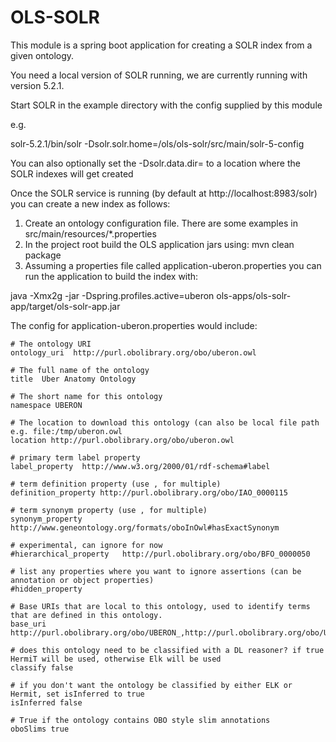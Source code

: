 # OLS-SOLR
This module is a spring boot application for creating a SOLR index from a given ontology. 

You need a local version of SOLR running, we are currently running with version 5.2.1. 

Start SOLR in the example directory with the config supplied by this module 

e.g. 

solr-5.2.1/bin/solr -Dsolr.solr.home=<OLS INSTALL DIR>/ols/ols-solr/src/main/solr-5-config 

You can also optionally set the -Dsolr.data.dir= to a location where the SOLR indexes will get created

Once the SOLR service is running (by default at http://localhost:8983/solr) you can create a new index as follows:

1. Create an ontology configuration file. There are some examples in src/main/resources/*.properties
2. In the project root build the OLS application jars using: mvn clean package
3. Assuming a properties file called application-uberon.properties you can run the application to build the index with: 

java -Xmx2g -jar -Dspring.profiles.active=uberon ols-apps/ols-solr-app/target/ols-solr-app.jar

The config for application-uberon.properties would include:

```
# The ontology URI
ontology_uri  http://purl.obolibrary.org/obo/uberon.owl

# The full name of the ontology
title  Uber Anatomy Ontology

# The short name for this ontology
namespace UBERON

# The location to download this ontology (can also be local file path e.g. file:/tmp/uberon.owl
location http://purl.obolibrary.org/obo/uberon.owl

# primary term label property
label_property  http://www.w3.org/2000/01/rdf-schema#label

# term definition property (use , for multiple)
definition_property http://purl.obolibrary.org/obo/IAO_0000115

# term synonym property (use , for multiple)
synonym_property    http://www.geneontology.org/formats/oboInOwl#hasExactSynonym

# experimental, can ignore for now
#hierarchical_property   http://purl.obolibrary.org/obo/BFO_0000050

# list any properties where you want to ignore assertions (can be annotation or object properties)
#hidden_property

# Base URIs that are local to this ontology, used to identify terms that are defined in this ontology. 
base_uri    http://purl.obolibrary.org/obo/UBERON_,http://purl.obolibrary.org/obo/UBPROP_,http://purl.obolibrary.org/obo/uberon/core#

# does this ontology need to be classified with a DL reasoner? if true HermiT will be used, otherwise Elk will be used
classify false

# if you don't want the ontology be classified by either ELK or Hermit, set isInferred to true
isInferred false

# True if the ontology contains OBO style slim annotations
oboSlims true
```
